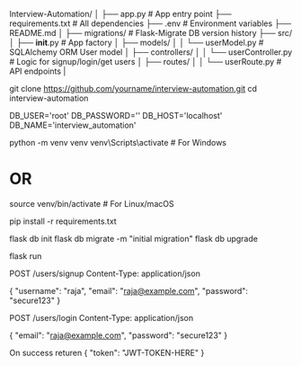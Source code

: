 Interview-Automation/
│
├── app.py                        # App entry point
├── requirements.txt              # All dependencies
├── .env                          # Environment variables
├── README.md
│
├── migrations/                   # Flask-Migrate DB version history
├── src/
│   ├── __init__.py               # App factory
│   ├── models/
│   │   └── userModel.py          # SQLAlchemy ORM User model
│   ├── controllers/
│   │   └── userController.py     # Logic for signup/login/get users
│   ├── routes/
│   │   └── userRoute.py          # API endpoints
|

<!-- clone repository -->
git clone https://github.com/yourname/interview-automation.git
cd interview-automation


<!-- database information on .env file -->
DB_USER='root'
DB_PASSWORD=''
DB_HOST='localhost'
DB_NAME='interview_automation' 

<!-- Virtual environment -->
python -m venv venv
venv\Scripts\activate  # For Windows
# OR
source venv/bin/activate  # For Linux/macOS 

<!-- install required packages -->
pip install -r requirements.txt

<!-- Run database migrations -->
flask db init
flask db migrate -m "initial migration"
flask db upgrade


<!-- Run the flask app -->

flask run


<!-- Routes -->

<!-- Signup route -->

POST /users/signup
Content-Type: application/json

{
  "username": "raja",
  "email": "raja@example.com",
  "password": "secure123"
}

<!-- login route -->
POST /users/login
Content-Type: application/json

{
  "email": "raja@example.com",
  "password": "secure123"
}

On success returen
{
  "token": "JWT-TOKEN-HERE"
}



